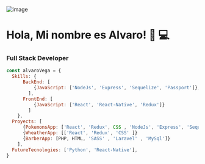 ![image](https://www.webcancun.com.mx/blog/wp-content/uploads/2017/02/se-solicita-programador-web-web-cancun.jpg)

# Hola, Mi nombre es Alvaro! 👋 💻
### Full Stack Developer

```js
const alvaroVega = {
  Skills: {
      BackEnd: [
          {JavaScript: ['NodeJs', 'Express', 'Sequelize', 'Passport']},
        ],
      FrontEnd: [
          {JavaScript: ['React', 'React-Native', 'Redux']}
        ]
    },
  Proyects: [
      {PokemonsApp: ['React', 'Redux', CSS , 'NodeJs', 'Express', 'Sequelize']},
      {WheatherApp: [['React', 'Redux', 'CSS' ]}
      {BarberApp: [PHP, HTML, 'SASS' , 'Laravel' , 'MySql']}
    ],
  FutureTecnologies: ['Python', 'React-Native'],
}

